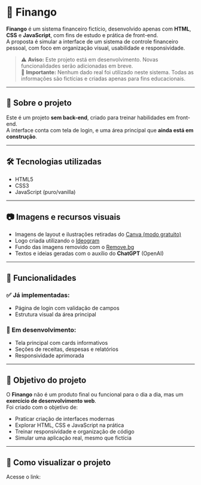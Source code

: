 # 💸 Finango

**Finango** é um sistema financeiro fictício, desenvolvido apenas com **HTML**, **CSS** e **JavaScript**, com fins de estudo e prática de front-end.  
A proposta é simular a interface de um sistema de controle financeiro pessoal, com foco em organização visual, usabilidade e responsividade.

> ⚠️ **Aviso:** Este projeto está em desenvolvimento. Novas funcionalidades serão adicionadas em breve.  
> 🛑 **Importante:** Nenhum dado real foi utilizado neste sistema. Todas as informações são fictícias e criadas apenas para fins educacionais.

---

## 📌 Sobre o projeto

Este é um projeto **sem back-end**, criado para treinar habilidades em front-end.  
A interface conta com tela de login, e uma área principal que **ainda está em construção**.

---

## 🛠️ Tecnologias utilizadas

- HTML5
- CSS3
- JavaScript (puro/vanilla)

---

## 📷 Imagens e recursos visuais

- Imagens de layout e ilustrações retiradas do [Canva (modo gratuito)](https://www.canva.com/)
- Logo criada utilizando o [Ideogram](https://ideogram.ai/)
- Fundo das imagens removido com o [Remove.bg](https://www.remove.bg/)
- Textos e ideias geradas com o auxílio do **ChatGPT** (OpenAI)

---

## 🚧 Funcionalidades

### ✅ Já implementadas:
- Página de login com validação de campos
- Estrutura visual da área principal

### 🔄 Em desenvolvimento:
- Tela principal com cards informativos
- Seções de receitas, despesas e relatórios
- Responsividade aprimorada

---

## 🧪 Objetivo do projeto

O **Finango** não é um produto final ou funcional para o dia a dia, mas um **exercício de desenvolvimento web**.  
Foi criado com o objetivo de:

- Praticar criação de interfaces modernas
- Explorar HTML, CSS e JavaScript na prática
- Treinar responsividade e organização de código
- Simular uma aplicação real, mesmo que fictícia

---

## 🚀 Como visualizar o projeto

Acesse o link: 
